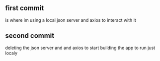 ## first commit 
  is where im using a local json server and axios to interact with it
## second commit 
  deleting the json server and and axios to start building the app to run just localy